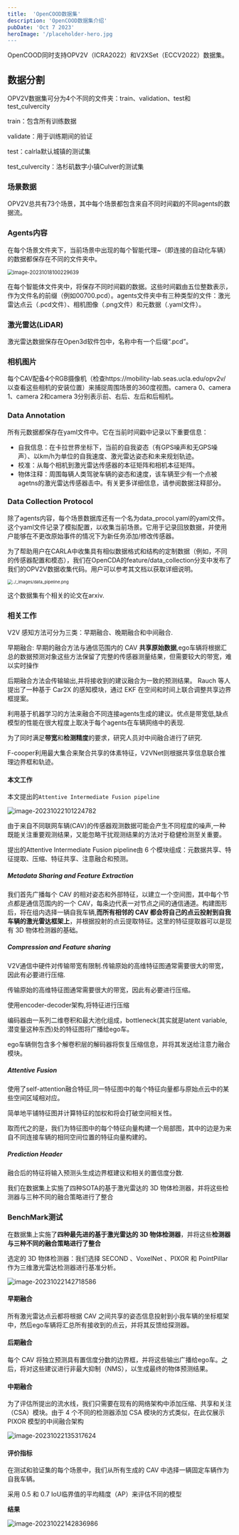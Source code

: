 ```yaml
---
title:  'OpenCOOD数据集'
description: 'OpenCOOD数据集介绍'
pubDate: 'Oct 7 2023'
heroImage: '/placeholder-hero.jpg
---
```


OpenCOOD同时支持OPV2V（ICRA2022）和V2XSet（ECCV2022）数据集。

## 数据分割

OPV2V数据集可分为4个不同的文件夹：train、validation、test和test_culvercity

train：包含所有训练数据

validate：用于训练期间的验证

test：calrla默认城镇的测试集

test_culvercity：洛杉矶数字小镇Culver的测试集

### 场景数据

OPV2V总共有73个场景，其中每个场景都包含来自不同时间戳的不同agents的数据流。

### Agents内容

在每个场景文件夹下，当前场景中出现的每个智能代理~（即连接的自动化车辆）的数据都保存在不同的文件夹中。

<img src="https://i.imgur.com/CrR9fEW.png" alt="image-20231018100229639" style="zoom:80%;" />

在每个智能体文件夹中，将保存不同时间戳的数据。这些时间戳由五位整数表示，作为文件名的前缀（例如00700.pcd）。agents文件夹中有三种类型的文件：激光雷达点云（.pcd文件）、相机图像（.png文件）和元数据（.yaml文件）。



### 激光雷达(LiDAR)

激光雷达数据保存在Open3d软件包中，名称中有一个后缀“.pcd”。

### 相机图片

每个CAV配备4个RGB摄像机（检查https://mobility-lab.seas.ucla.edu/opv2v/以查看这些相机的安装位置）来捕捉周围场景的360度视图。camera 0、camera 1、camera 2和camera 3分别表示前、右后、左后和后相机。



### Data Annotation

所有元数据都保存在yaml文件中。它在当前时间戳中记录以下重要信息：

- 自我信息：在卡拉世界坐标下，当前的自我姿态（有GPS噪声和无GPS噪声）、以km/h为单位的自我速度、激光雷达姿态和未来规划轨迹。
- 校准：从每个相机到激光雷达传感器的本征矩阵和相机本征矩阵。
- 物体注释：周围每辆人类驾驶车辆的姿态和速度，该车辆至少有一个点被agetns的激光雷达传感器击中。有关更多详细信息，请参阅数据注释部分。

### Data Collection Protocol

除了agents内容，每个场景数据库还有一个名为data_procol.yaml的yaml文件。这个yaml文件记录了模拟配置，以收集当前场景。它用于记录回放数据，并使用户能够在不更改原始事件的情况下为新任务添加/修改传感器。

为了帮助用户在CARLA中收集具有相似数据格式和结构的定制数据（例如，不同的传感器配置和模态），我们在OpenCDA的feature/data_collection分支中发布了我们的OPV2V数据收集代码。用户可以参考其文档以获取详细说明。

<img src="https://opencood.readthedocs.io/en/latest/_images/data_pipeline.png" alt="../_images/data_pipeline.png" style="zoom:67%;" />

这个数据集有个相关的论文在arxiv.


### 相关工作

V2V 感知方法可分为三类：早期融合、晚期融合和中间融合.

早期融合: 早期的融合方法与通信范围内的 CAV **共享原始数据**,ego车辆将根据汇总的数据预测对象这些方法保留了完整的传感器测量结果，但需要较大的带宽，难以实时操作

后期融合方法会传输输出,并将接收到的建议融合为一致的预测结果。 Rauch 等人提出了一种基于 Car2X 的感知模块，通过 EKF 在空间和时间上联合调整共享边界框提案。

利用基于机器学习的方法来融合不同连接agents生成的建议。优点是带宽低,缺点模型的性能在很大程度上取决于每个agents在车辆网络中的表现.

为了同时满足**带宽**和**检测精度**的要求，研究人员对中间融合进行了研究.

F-cooper利用最大集合来聚合共享的体素特征，V2VNet则根据共享信息联合推理边界框和轨迹。

#### 本文工作

本文提出的`Attentive Intermediate Fusion pipeline`

![image-20231022101224782](https://i.imgur.com/BFwALq0.png)

 由于来自不同联网车辆(CAV)的传感器观测数据可能会产生不同程度的噪声,一种既能关注重要观测结果，又能忽略干扰观测结果的方法对于稳健检测至关重要。

提出的Attentive Intermediate Fusion pipeline由 6 个模块组成：元数据共享、特征提取、压缩、特征共享、注意融合和预测。

##### Metadata Sharing and Feature Extraction

我们首先广播每个 CAV 的相对姿态和外部特征，以建立一个空间图，其中每个节点都是通信范围内的一个 CAV，每条边代表一对节点之间的通信通道。构建图形后，将在组内选择一辆自我车辆,**而所有相邻的 CAV 都会将自己的点云投射到自我车辆的激光雷达框架上**，并根据投射的点云提取特征。这里的特征提取器可以是现有 3D 物体检测器的基础。

##### Compression and Feature sharing

V2V通信中硬件对传输带宽有限制.传输原始的高维特征图通常需要很大的带宽，因此有必要进行压缩.

传输原始的高维特征图通常需要很大的带宽，因此有必要进行压缩。

使用encoder-decoder架构,将特征进行压缩

编码器由一系列二维卷积和最大池化组成，bottleneck(其实就是latent variable,潜变量这种东西)处的特征图将广播给ego车。

ego车辆侧包含多个解卷积层的解码器将恢复压缩信息，并将其发送给注意力融合模块。

##### Attentive Fusion

使用了self-attention融合特征,同一特征图中的每个特征向量都与原始点云中的某些空间区域相对应。

简单地平铺特征图并计算特征的加权和将会打破空间相关性。

取而代之的是，我们为特征图中的每个特征向量构建一个局部图，其中的边是为来自不同连接车辆的相同空间位置的特征向量构建的。

##### Prediction Header

融合后的特征将输入预测头生成边界框建议和相关的置信度分数.

我们在数据集上实施了四种SOTA的基于激光雷达的 3D 物体检测器，并将这些检测器与三种不同的融合策略进行了整合


### BenchMark测试

在数据集上实施了**四种最先进的基于激光雷达的 3D 物体检测器**，并将这些**检测器与三种不同的融合策略进行了整合**

选定的 3D 物体检测器：我们选择 SECOND 、VoxelNet 、PIXOR  和 PointPillar作为三维激光雷达检测器进行基准分析。

![image-20231022142718586](https://i.imgur.com/DOikZDP.png)

#### 早期融合

所有激光雷达点云都将根据 CAV 之间共享的姿态信息投射到小我车辆的坐标框架中，然后ego车辆将汇总所有接收到的点云，并将其反馈给探测器。

#### 后期融合

每个 CAV 将独立预测具有置信度分数的边界框，并将这些输出广播给ego车。之后，将对这些建议进行非最大抑制（NMS），以生成最终的物体预测结果。

#### 中期融合

为了评估所提出的流水线，我们只需要在现有的网络架构中添加压缩、共享和关注（CSA）模块。由于 4 个不同的检测器添加 CSA 模块的方式类似，在此仅展示 PIXOR 模型的中间融合架构

![image-20231022135317624](https://i.imgur.com/2t4NE72.png)

#### 评价指标

在测试和验证集的每个场景中，我们从所有生成的 CAV 中选择一辆固定车辆作为自我车辆。

采用 0.5 和 0.7 IoU临界值的平均精度（AP）来评估不同的模型

**结果**

![image-20231022142836986](https://i.imgur.com/pTgRH0n.png)
